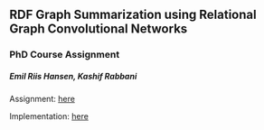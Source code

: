 ## RDF Graph Summarization using Relational Graph Convolutional Networks 

### PhD Course Assignment

##### Emil Riis Hansen, Kashif Rabbani


Assignment: [here](#)

Implementation: [here](https://github.com/IKnowLogic/RDF-Summarization-Miniproject/blob/master/main.py)
